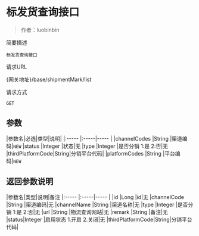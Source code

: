 # 标发货查询接口

> 作者：luobinbin

简要描述

    标发货查询接口

请求URL

   {网关地址}/base/shipmentMark/list

请求方式

    GET

## 参数

|参数名|必选|类型|说明|
|:-----  |:-----|-----                  |
|channelCodes |String   |渠道编码|`NEW`
|status |Integer   |状态|无
|type |Integer   |是否分销 1:是 2:否|无
|thirdPlatformCode|String|分销平台代码|
|platformCodes |String   |平台编码|`NEW`

## 返回参数说明

|参数名|类型|说明|备注
|:-----  |:-----|-----                  |
|id |Long   |id|无
|channelCode |String   |渠道编码|无
|channelName |String   |渠道名称|无
|type |Integer   |是否分销 1:是 2:否|无
|url |String   |物流查询网站|无
|remark |String   |备注|无
|status|Integer   |启用状态 1.开启 2.关闭|无
|thirdPlatformCode|String|分销平台代码|